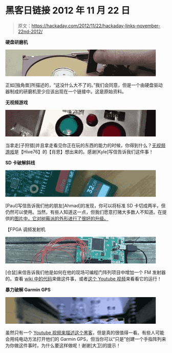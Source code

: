 # 黑客日链接 2012 年 11 月 22 日

> 原文：<https://hackaday.com/2012/11/22/hackaday-links-november-22nd-2012/>

**硬盘研磨机**

[![hdd-grinder1](img/e37afbd8fb036bccd3fe7e9aa5f44746.png "hdd-grinder1")](http://hackaday.com/?attachment_id=90440)

正如[独角兽]所描述的，“这没什么大不了的。”我们会同意，但是一个由硬盘驱动器制成的研磨机至少应该出现在一个链接中。这是原始资料。

**无视频游戏**

[![no-video-game](img/84cb50b76b860cb29b6ae31d01cfdcb2.png "no-video-game")](http://hackaday.com/?attachment_id=90441)

当拿走[子狩猎]并且拿走看见你正在玩的东西的能力的时候，你得到什么？[无视频游戏](http://www.hive76.org/the-no-video-game "the no-video game")是【Hive76】的【肖恩】想出来的。感谢[Kyle]写信告诉我们这件事！

**SD 卡破解斜线**

[![sd-card-slashed1](img/3fb3c649bea4fc43a2fbe161a0220558.png "sd-card-slashed1")](http://hackaday.com/?attachment_id=90442)

[Paul]写信告诉我们他的朋友[Ahmad]的发现，你可以将标准 SD 卡切成两半，但仍然可以使用。当然，有些人知道这一点，但我们愿意打赌大多数人不知道。在提供的[图片中，它对树莓派的外形进行了很好的升级。](http://imgur.com/a/Ic0JC "SD card hack 'n slash")

【FPGA 调频发射机

[![fm-sos](img/8dfc1ea292db539fefd765c72127a2b8.png "fm-sos")](http://hackaday.com/?attachment_id=90444)

[仓鼠]来信告诉我们他是如何在他的现场可编程门阵列项目中增加一个 FM 发射器的。查看 [wiki 中的代码](http://hamsterworks.co.nz/mediawiki/index.php/FM_SOS "FPGA FM Transmitter")来做这件事，或者[这个 Youtube 视频](http://www.youtube.com/watch?v=4YbDjc3Xb1E "video of FM FPGA")来看看它的运行！

**暴力破解 Garmin GPS**

[![brute-force-gps](img/ad052f9ec52ae6b72c6c9cd2f0317502.png "brute-force-gps")](http://hackaday.com/?attachment_id=90445)

虽然只有一个 [Youtube 视频来描述这个黑客](http://www.youtube.com/watch?v=4EYdEnrJly0&feature=related "Brute force hack a Garmin")，但是真的很值得一看。有些人可能会用纯电动方法打开他们的 Garmin GPS，但当你可以“只是”创建一个手指阵列来为你做这件事时，为什么要这样做呢！谢谢[大卫]的提示！
